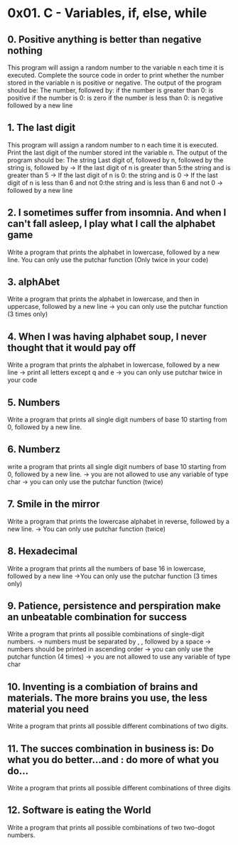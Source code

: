 # 0x01. C - Variables, if, else, while

## 0. Positive anything is better than negative nothing
This program will assign a random number to the variable n each time it is executed. Complete the source code in order to print whether the number stored in the variable n is positive or negative.
The output of the program should be:
The number, followed by:
	if the number is greater than 0: is positive
	if the number is 0: is zero
	if the number is less than 0: is negative
followed by a new line

## 1. The last digit
This program will assign a random number to n each time it is executed.
Print the last digit of the number stored int the variable n.
The output of the program should be:
	The string Last digit of, followed by
	n, followed by
	the string is, followed by
		-> If the last digit of n is greater than 5:the string
		   and is greater than 5
		-> If the last digit of n is 0: the string and is 0
		-> If the last digit of n is less than 6 and not 0:the			string and is less than 6 and not 0
		-> followed by a new line

## 2. I sometimes suffer from insomnia. And when I can't fall asleep, I play what I call the alphabet game
Write a program that prints the alphabet in lowercase, followed by a new line.
You can only use the putchar function (Only twice in your code)

## 3. alphAbet
Write a program that prints the alphabet in lowercase, and then in uppercase, followed by a new line
	-> you can only use the putchar function (3 times only)

## 4. When I was having alphabet soup, I never thought that it would pay off
Write a program that prints the alphabet in lowercase, followed by a new line
	-> print all letters except q and e
	-> you can only use putchar twice in your code

## 5. Numbers
Write a program that prints all single digit numbers of base 10 starting from 0, followed by a new line.

## 6. Numberz
write a program that prints all single digit numbers of base 10 starting from 0, followed by a new line.
	-> you are not allowed to use any variable of type char
	-> you can only use the putchar function (twice)

## 7. Smile in the mirror
Write a program that prints the lowercase alphabet in reverse, followed by a new line.
	-> You can only use putchar function (twice)
## 8. Hexadecimal
Write a program that prints all the numbers of base 16 in lowercase, followed by a new line
	->You can only use the putchar function (3 times only)

## 9. Patience, persistence and perspiration make an unbeatable combination for success
Write a program that prints all possible combinations of single-digit numbers.
	-> numbers must be separated by , , followed by a space
	-> numbers should be printed in ascending order
	-> you can only use the putchar function (4 times)
	-> you are not allowed to use any variable of type char

## 10. Inventing is a combiation of brains and materials. The more brains you use, the less material you need
Write a program that prints all possible different combinations of two digits.

## 11. The succes combination in business is: Do what you do better...and : do more of what you do...
Write a program that prints all possible different combinations of three digits

## 12. Software is eating the World
Write a program that prints all possible combinations of two two-dogot numbers.
